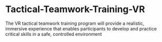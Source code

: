 # Tactical-Teamwork-Training-VR

The VR tactical teamwork training program will provide a realistic, immersive experience that enables participants to develop and practice critical skills in a safe, controlled environment
